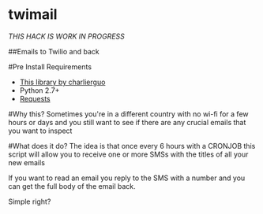 twimail
=======
*THIS HACK IS WORK IN PROGRESS*

##Emails to Twilio and back

#Pre Install Requirements
- [This library by charlierguo](https://github.com/charlierguo/gmail)
- Python 2.7+
- [Requests](http://docs.python-requests.org/en/latest/)

#Why this?
Sometimes you're in a different country with no wi-fi for a few hours or days and you still want to see if there are any crucial emails that you want to inspect

#What does it do?
The idea is that once every 6 hours with a CRONJOB this script will allow you to receive one or more SMSs with the titles of all your new emails

If you want to read an email you reply to the SMS with a number and you can get the full body of the email back.

Simple right?

